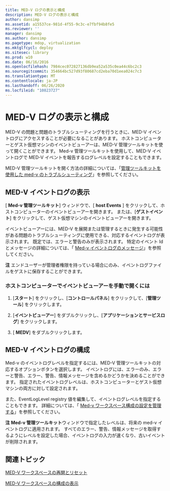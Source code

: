 ```yaml
---
title: MED-V ログの表示と構成
description: MED-V ログの表示と構成
author: dansimp
ms.assetid: a15537ce-981d-4f55-9c3c-e7fbf94b8fe5
ms.reviewer: ''
manager: dansimp
ms.author: dansimp
ms.pagetype: mdop, virtualization
ms.mktglfcycl: deploy
ms.sitesec: library
ms.prod: w10
ms.date: 06/16/2016
ms.openlocfilehash: 7984cec072827136db9ea52a535c0ea44c6bc2c3
ms.sourcegitcommit: 354664bc527d93f80687cd2eba70d1eea024c7c3
ms.translationtype: MT
ms.contentlocale: ja-JP
ms.lasthandoff: 06/26/2020
ms.locfileid: "10823727"
---
```

# MED-V ログの表示と構成


MED-V の問題と問題のトラブルシューティングを行うときに、MED-V イベントログにアクセスすることが必要になることがあります。 ホストコンピューターとゲスト仮想マシンのイベントビューアーは、MED-V 管理ツールキットを使って開くことができます。 Med-v 管理ツールキットを使用して、MED-V イベントログで MED-V イベントを報告するログレベルを設定することもできます。

MED-V 管理ツールキットを開く方法の詳細については、「[管理ツールキットを使用した med-v のトラブルシューティング](troubleshooting-med-v-by-using-the-administration-toolkit.md)」を参照してください。

## MED-V イベントログの表示


[ **Med-v 管理ツールキット**] ウィンドウで、[ **host Events** ] をクリックして、ホストコンピューターのイベントビューアーを開きます。 または、[**ゲストイベント**] をクリックして、ゲスト仮想マシンのイベントビューアーを開きます。

イベントビューアーには、MED-V を展開または管理するときに発生する可能性がある問題のトラブルシューティングに使用できる、対応するイベントログが表示されます。 既定では、エラーと警告のみが表示されます。 特定のイベント Id とメッセージの詳細については、「 [Med-v イベントログのメッセージ](med-v-event-log-messages.md)」を参照してください。

**注** エンドユーザーが管理者権限を持っている場合にのみ、イベントログファイルをゲストに保存することができます。

 

### ホストコンピューターでイベントビューアーを手動で開くには

1.  [**スタート**] をクリックし、[**コントロールパネル**] をクリックして、[**管理ツール**] をクリックします。

2.  [**イベントビューアー**] をダブルクリックし、[**アプリケーションとサービスログ**] をクリックします。

3.  [ **MEDV**] をダブルクリックします。

## MED-V イベントログの構成


Med-v のイベントログレベルを指定するには、MED-V 管理ツールキットの対応するオプションボタンを選択します。 イベントログには、エラーのみ、エラーと警告、エラー、警告、情報メッセージを含めるかどうかを決めることができます。 指定されたイベントログレベルは、ホストコンピューターとゲスト仮想マシンの両方に対して設定されます。

また、EventLogLevel registry 値を編集して、イベントログレベルを指定することもできます。 詳細については、「 [Med-v ワークスペース構成の設定を管理する](managing-med-v-workspace-configuration-settings.md)」を参照してください。

**注** **Med-v 管理ツールキット**ウィンドウで指定したレベルは、将来の med-v イベントログに適用されます。 すべてのエラー、警告、情報メッセージを取得するようにレベルを設定した場合、イベントログの入力が速くなり、古いイベントが削除されます。

 

## 関連トピック


[MED-V ワークスペースの再開とリセット](restarting-and-resetting-a-med-v-workspace.md)

[MED-V ワークスペースの構成の表示](viewing-med-v-workspace-configurations.md)

 

 





